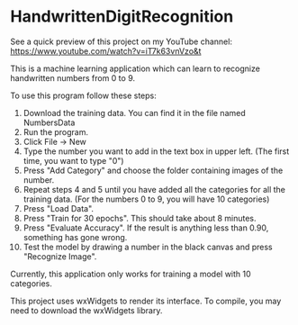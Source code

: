 # HandwrittenDigitRecognition

See a quick preview of this project on my YouTube channel: https://www.youtube.com/watch?v=iT7k63vnVzo&t

This is a machine learning application which can learn to recognize handwritten numbers from 0 to 9.


To use this program follow these steps:
1. Download the training data. You can find it in the file named NumbersData
2. Run the program.
3. Click File -> New
4. Type the number you want to add in the text box in upper left. (The first time, you want to type "0")
5. Press "Add Category" and choose the folder containing images of the number.
6. Repeat steps 4 and 5 until you have added all the categories for all the training data. (For the numbers 0 to 9, you will have 10 categories)
7. Press "Load Data".
8. Press "Train for 30 epochs". This should take about 8 minutes.
10. Press "Evaluate Accuracy". If the result is anything less than 0.90, something has gone wrong.
11. Test the model by drawing a number in the black canvas and press "Recognize Image".

Currently, this application only works for training a model with 10 categories.

This project uses wxWidgets to render its interface. To compile, you may need to download the wxWidgets library.
